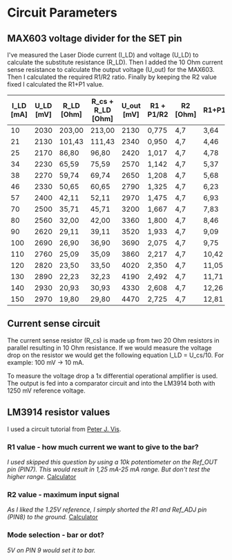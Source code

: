 # Circuit Parameters

## MAX603 voltage divider for the SET pin

I've measured the Laser Diode current (I\_LD) and voltage (U\_LD) to calculate the substitute resistance (R\_LD). Then I added the 10 Ohm current sense resistance to calculate the output voltage (U\_out) for the MAX603. Then I calculated the required R1/R2 ratio. Finally by keeping the R2 value fixed I calculated the R1+P1 value.

| I\_LD \[mA\] | U\_LD \[mV\] | R\_LD \[Ohm\] | R\_cs + R\_LD \[Ohm\] | U\_out \[mV\] | R1 + P1/R2 | R2 \[Ohm\] | R1+P1 | P1 \[Ohm\] |
| ----------- | ----------- | ------------ | ---------------- | --------- | -------- | ---------- | ----- | ---------- |
| 10          | 2030        | 203,00       | 213,00           | 2130      | 0,775    | 4,7        | 3,64  | 1,29       |  |
| 21          | 2130        | 101,43       | 111,43           | 2340      | 0,950    | 4,7        | 4,46  | 2,11       |  |
| 25          | 2170        | 86,80        | 96,80            | 2420      | 1,017    | 4,7        | 4,78  | 2,43       |  |
| 34          | 2230        | 65,59        | 75,59            | 2570      | 1,142    | 4,7        | 5,37  | 3,02       |  |
| 38          | 2270        | 59,74        | 69,74            | 2650      | 1,208    | 4,7        | 5,68  | 3,33       |  |
| 46          | 2330        | 50,65        | 60,65            | 2790      | 1,325    | 4,7        | 6,23  | 3,88       |  |
| 57          | 2400        | 42,11        | 52,11            | 2970      | 1,475    | 4,7        | 6,93  | 4,58       |  |
| 70          | 2500        | 35,71        | 45,71            | 3200      | 1,667    | 4,7        | 7,83  | 5,48       |  |
| 80          | 2560        | 32,00        | 42,00            | 3360      | 1,800    | 4,7        | 8,46  | 6,11       |  |
| 90          | 2620        | 29,11        | 39,11            | 3520      | 1,933    | 4,7        | 9,09  | 6,74       |  |
| 100         | 2690        | 26,90        | 36,90            | 3690      | 2,075    | 4,7        | 9,75  | 7,40       |  |
| 110         | 2760        | 25,09        | 35,09            | 3860      | 2,217    | 4,7        | 10,42 | 8,07       |  |
| 120         | 2820        | 23,50        | 33,50            | 4020      | 2,350    | 4,7        | 11,05 | 8,70       |  |
| 130         | 2890        | 22,23        | 32,23            | 4190      | 2,492    | 4,7        | 11,71 | 9,36       |  |
| 140         | 2930        | 20,93        | 30,93            | 4330      | 2,608    | 4,7        | 12,26 | 9,91       |  |
| 150         | 2970        | 19,80        | 29,80            | 4470      | 2,725    | 4,7        | 12,81 | 10,46      |  |

## Current sense circuit

The current sense resistor (R\_cs) is made up from two 20 Ohm resistors in parallel resulting in 10 Ohm resistance. If we would measure the voltage drop on the resistor we would get the following equation I\_LD = U\_cs/10. For example: 100 mV -> 10 mA.

To measure the voltage drop a 1x differential operational amplifier is used. The output is fed into a comparator circuit and into the LM3914 both with 1250 mV reference voltage.

## LM3914 resistor values

I used a circuit tutorial from [Peter J. Vis](https://www.petervis.com/Education/lm3914/lm3914-circuit-tutorial.html).

### R1 value - how much current we want to give to the bar?

*I used skipped this question by using a 10k potentiometer on the Ref\_OUT pin (PIN7). This would result in 1,25 mA-25 mA range. But don't test the higher range.*
[Calculator](https://www.petervis.com/Education/lm3914/lm3914-resistor-r1-calculator.html)

### R2 value - maximum input signal

*As I liked the 1.25V reference, I simply shorted the R1 and Ref\_ADJ pin (PIN8) to the ground.* [Calculator](https://www.petervis.com/Education/lm3914/lm3914-resistor-r2-calculator.html)

### Mode selection - bar or dot?

*5V on PIN 9 would set it to bar.*
